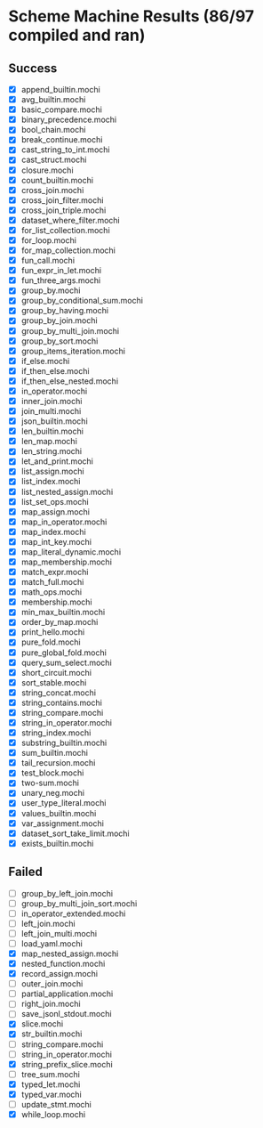 # Scheme Machine Results (86/97 compiled and ran)

## Success
- [x] append_builtin.mochi
- [x] avg_builtin.mochi
- [x] basic_compare.mochi
- [x] binary_precedence.mochi
- [x] bool_chain.mochi
- [x] break_continue.mochi
- [x] cast_string_to_int.mochi
- [x] cast_struct.mochi
- [x] closure.mochi
- [x] count_builtin.mochi
- [x] cross_join.mochi
- [x] cross_join_filter.mochi
- [x] cross_join_triple.mochi
- [x] dataset_where_filter.mochi
- [x] for_list_collection.mochi
- [x] for_loop.mochi
- [x] for_map_collection.mochi
- [x] fun_call.mochi
- [x] fun_expr_in_let.mochi
- [x] fun_three_args.mochi
- [x] group_by.mochi
- [x] group_by_conditional_sum.mochi
- [x] group_by_having.mochi
- [x] group_by_join.mochi
- [x] group_by_multi_join.mochi
- [x] group_by_sort.mochi
- [x] group_items_iteration.mochi
- [x] if_else.mochi
- [x] if_then_else.mochi
- [x] if_then_else_nested.mochi
- [x] in_operator.mochi
- [x] inner_join.mochi
- [x] join_multi.mochi
- [x] json_builtin.mochi
- [x] len_builtin.mochi
- [x] len_map.mochi
- [x] len_string.mochi
- [x] let_and_print.mochi
- [x] list_assign.mochi
- [x] list_index.mochi
- [x] list_nested_assign.mochi
- [x] list_set_ops.mochi
- [x] map_assign.mochi
- [x] map_in_operator.mochi
- [x] map_index.mochi
- [x] map_int_key.mochi
- [x] map_literal_dynamic.mochi
- [x] map_membership.mochi
- [x] match_expr.mochi
- [x] match_full.mochi
- [x] math_ops.mochi
- [x] membership.mochi
- [x] min_max_builtin.mochi
- [x] order_by_map.mochi
- [x] print_hello.mochi
- [x] pure_fold.mochi
- [x] pure_global_fold.mochi
- [x] query_sum_select.mochi
- [x] short_circuit.mochi
- [x] sort_stable.mochi
- [x] string_concat.mochi
- [x] string_contains.mochi
- [x] string_compare.mochi
- [x] string_in_operator.mochi
- [x] string_index.mochi
- [x] substring_builtin.mochi
- [x] sum_builtin.mochi
- [x] tail_recursion.mochi
- [x] test_block.mochi
- [x] two-sum.mochi
- [x] unary_neg.mochi
- [x] user_type_literal.mochi
- [x] values_builtin.mochi
- [x] var_assignment.mochi
- [x] dataset_sort_take_limit.mochi
- [x] exists_builtin.mochi

## Failed
- [ ] group_by_left_join.mochi
- [ ] group_by_multi_join_sort.mochi
- [ ] in_operator_extended.mochi
- [ ] left_join.mochi
- [ ] left_join_multi.mochi
- [ ] load_yaml.mochi
- [x] map_nested_assign.mochi
- [x] nested_function.mochi
 - [x] record_assign.mochi
 - [ ] outer_join.mochi
 - [ ] partial_application.mochi
- [ ] right_join.mochi
- [ ] save_jsonl_stdout.mochi
- [x] slice.mochi
 - [x] str_builtin.mochi
- [ ] string_compare.mochi
- [ ] string_in_operator.mochi
- [x] string_prefix_slice.mochi
- [ ] tree_sum.mochi
- [x] typed_let.mochi
- [x] typed_var.mochi
- [ ] update_stmt.mochi
 - [x] while_loop.mochi
